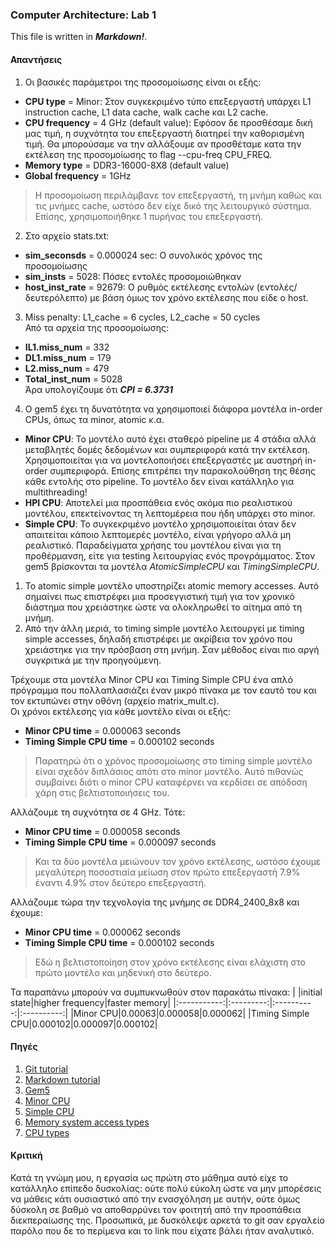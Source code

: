 ### Computer Architecture: Lab 1

This file is written in **_Markdown!_**.

#### Απαντήσεις
1) Οι βασικές παράμετροι της προσομοίωσης είναι οι εξής:
* **CPU type** = Minor: Στον συγκεκριμένο τύπο επεξεργαστή υπάρχει L1 instruction cache, L1 data cache, walk cache και L2 cache.
* **CPU frequency** = 4 GHz (default value): Εφόσον δε προσθέσαμε δική μας τιμή, η συχνότητα του επεξεργαστή διατηρεί την καθορισμένη τιμή. Θα μπορούσαμε να την αλλάξουμε αν προσθέταμε κατα την εκτέλεση της προσομοίωσης το flag --cpu-freq CPU\_FREQ.
* **Memory type** = DDR3-16000-8X8 (default value)
* **Global frequency** = 1GHz
> Η προσομοίωση περιλάμβανε τον επεξεργαστή, τη μνήμη καθώς και τις μνήμες cache, ωστόσο δεν είχε δικό της λειτουργικό σύστημα. Επίσης, χρησιμοποιήθηκε 1 πυρήνας του επεξεργαστή.

2) Στο αρχείο stats.txt:
* **sim\_seconsds** = 0.000024 sec: Ο συνολικός χρόνος της προσομοίωσης
* **sim\_insts** = 5028: Πόσες εντολές προσομοιώθηκαν
* **host\_inst\_rate** = 92679: Ο ρυθμός εκτέλεσης εντολών (εντολές/δευτερόλεπτο) με βάση όμως τον χρόνο εκτέλεσης που είδε ο host.

3) Miss penalty: L1\_cache = 6 cycles, L2\_cache = 50 cycles  
  Από τα αρχεία της προσομοίωσης:  
 * **IL1.miss\_num** = 332
 * **DL1.miss\_num** = 179
 * **L2.miss\_num** = 479
 * **Total\_inst\_num** = 5028  
Άρα υπολογίζουμε ότι **_CPI = 6.3731_**

4) Ο gem5 έχει τη δυνατότητα να χρησιμοποιεί διάφορα μοντέλα in-order CPUs, όπως τα minor, atomic κ.α.
* **Minor CPU**: Το μοντέλο αυτό έχει σταθερό pipeline με 4 στάδια αλλά μεταβλητές δομές δεδομένων και συμπεριφορά κατά την εκτέλεση. Χρησιμοποιείται για να μοντελοποιήσει επεξεργαστές με αυστηρή in-order συμπεριφορά. Επίσης επιτρέπει την παρακολούθηση της θέσης κάθε εντολής στο pipeline. Το μοντέλο δεν είναι κατάλληλο για multithreading! 
* **HPI CPU**: Αποτελεί μια προσπάθεια ενός ακόμα πιο ρεαλιστικού μοντέλου, επεκτείνοντας τη λεπτομέρεια που ήδη υπάρχει στο minor.
* **Simple CPU**: Το συγκεκριμένο μοντέλο χρησιμοποιείται όταν δεν απαιτείται κάποιο  λεπτομερές μοντέλο, είναι γρήγορο αλλά μη ρεαλιστικό. Παραδείγματα χρήσης του μοντέλου είναι για τη προθέρμανση, είτε για testing λειτουργίας ενός προγράμματος. Στον gem5 βρίσκονται τα μοντέλα _AtomicSimpleCPU_ και _TimingSimpleCPU_.  
 1. Το atomic simple μοντέλο υποστηρίζει atomic memory accesses. Αυτό σημαίνει πως επιστρέφει μια προσεγγιστική τιμή για τον χρονικό διάστημα που χρειάστηκε ώστε να ολοκληρωθεί το αίτημα από τη μνήμη.
 2. Από την άλλη μεριά, το timing simple μοντέλο λειτουργεί με timing simple accesses, δηλαδή επιστρέφει με ακρίβεια τον χρόνο που χρειάστηκε για την πρόσβαση στη μνήμη. Σαν μέθοδος είναι πιο αργή συγκριτικά με την προηγούμενη.

Τρέχουμε στα μοντέλα Minor CPU και  Timing Simple CPU ένα απλό πρόγραμμα που πολλαπλασιάζει έναν μικρό πίνακα με τον εαυτό του και τον εκτυπώνει στην οθόνη (αρχείο matrix_mult.c).  
Οι χρόνοι εκτέλεσης για κάθε μοντέλο είναι οι εξής:
* **Minor CPU time** = 0.000063 seconds
* **Timing Simple CPU time** = 0.000102 seconds
>Παρατηρώ ότι ο χρόνος προσομοίωσης στο timing simple μοντέλο είναι σχεδόν διπλάσιος απότι στο minor μοντέλο. Αυτό πιθανώς συμβαίνει διότι ο minor CPU καταφέρνει να κερδίσει σε απόδοση χάρη στις βελτιστοποιήσεις του.

Αλλάζουμε τη συχνότητα σε 4 GHz. Τότε:
* **Minor CPU time** = 0.000058 seconds
* **Timing Simple CPU time** = 0.000097 seconds
>Και τα δύο μοντέλα μειώνουν τον χρόνο εκτέλεσης, ωστόσο έχουμε μεγαλύτερη ποσοστιαία μείωση στον πρώτο επεξεργαστή 7.9% έναντι 4.9% στον δεύτερο επεξεργαστή.

Αλλάζουμε τώρα την τεχνολογία της μνήμης σε DDR4_2400_8x8 και έχουμε:
* **Minor CPU time** = 0.000062 seconds
* **Timing Simple CPU time** = 0.000102 seconds
>Εδώ η βελτιστοποίηση στον χρόνο εκτέλεσης είναι ελάχιστη στο πρώτο μοντέλο και μηδενική στο δεύτερο.

Τα παραπάνω μπορούν να συμπυκνωθούν στον παρακάτω πίνακα:
| |initial state|higher frequency|faster memory|
|:-----------:|:---------:|:----------:|:----------:|
|Minor CPU|0.00063|0.000058|0.000062|
|Timing Simple CPU|0.000102|0.000097|0.000102|

#### Πηγές
1. [Git tutorial](https://www.freecodecamp.org/news/the-essential-git-handbook-a1cf77ed11b5/)  
2. [Markdown tutorial](https://www.markdowntutorial.com/)  
3. [Gem5](https://www.gem5.org)  
4. [Minor CPU](https://www.gem5.org/documentation/general_docs/cpu_models/minor_cpu)  
5. [Simple CPU](https://www.gem5.org/documentation/general_docs/cpu_models/SimpleCPU)  
6. [Memory system access types](https://www.gem5.org/documentation/general_docs/memory_system/index.html#access-types)  
7. [CPU types](https://cirosantilli.com/linux-kernel-module-cheat/#gem5-cpu-types)  

#### Κριτική
Κατά τη γνώμη μου, η εργασία ως πρώτη στο μάθημα αυτό είχε το κατάλληλο επίπεδο δυσκολίας: ούτε πολύ εύκολη ώστε να μην μπορέσεις να μάθεις κάτι ουσιαστικό από την ενασχόληση με αυτήν, ούτε όμως δύσκολη σε βαθμό να αποθαρρύνει τον φοιτητή από την προσπάθεια διεκπεραίωσης της. Προσωπικά, με δυσκόλεψε αρκετά το git σαν εργαλείο παρόλο που δε το περίμενα και το link που είχατε βάλει ήταν αναλυτικό.

